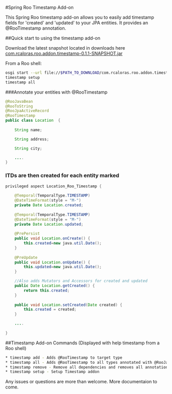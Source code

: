 #Spring Roo Timestamp Add-on

This Spring Roo timestamp add-on allows you to easily add timestamp fields for 'created' and 'updated' to your JPA entities. It provides an @RooTimestamp annotation.

##Quick start to using the timestamp add-on

Download the latest snapshot located in downloads here [com.rcaloras.roo.addon.timestamp-0.1.1-SNAPSHOT.jar](https://github.com/downloads/rcaloras/spring-roo-addon-timestamp/com.rcaloras.roo.addon.timestamp-0.1.1-SNAPSHOT.jar)

From a Roo shell:
```bash
osgi start --url file://$PATH_TO_DOWNLOAD/com.rcaloras.roo.addon.timestamp-0.1.1-SNAPSHOT.jar
timestamp setup
timestamp all
```
###Annotate your entities with @RooTimestamp

```java
@RooJavaBean
@RooToString
@RooJpaActiveRecord
@RooTimestamp
public class Location  {
	
	String name;

	String address;

	String city;

	....
}
```
### ITDs are then created for each entity marked
```java
privileged aspect Location_Roo_Timestamp {
    
    @Temporal(TemporalType.TIMESTAMP)
    @DateTimeFormat(style = "M-")
    private Date Location.created;
    
    @Temporal(TemporalType.TIMESTAMP)
    @DateTimeFormat(style = "M-")
    private Date Location.updated;
    
    @PrePersist
    public void Location.onCreate() {
        this.created=new java.util.Date();
    }
    
    @PreUpdate
    public void Location.onUpdate() {
        this.updated=new java.util.Date();
    }

    //Also adds Mutators and Accessors for created and updated
    public Date Location.getCreated() {
        return this.created;
    }
    
    public void Location.setCreated(Date created) {
        this.created = created;
    }

    ....
    
}
```

##Timestamp Add-on Commands
(Displayed with help timestamp from a Roo shell)
```bash
* timestamp add - Adds @RooTimestamp to target type
* timestamp all - Adds @RooTimestamp to all types annotated with @RooJavaBean
* timestamp remove - Remove all dependencies and removes all annotations of @RooTimestamp
* timestamp setup - Setup Timestamp addon
```


Any issues or questions are more than welcome. More documentaion to come.
